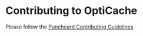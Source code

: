 # Contributing to OptiCache

Please follow the [Punchcard Contributing Guidelines](https://github.com/punchcard-cms/punchcard/blob/master/CONTRIBUTING.md)
